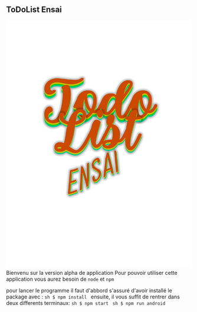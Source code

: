 ## ToDoList Ensai
![logo app](https://github.com/Hubks26/TodoList/blob/main/Ressource/todoliste.png)
Bienvenu sur la version alpha de application 
Pour pouvoir utiliser cette application vous aurez besoin de `node` et `npm`

pour lancer le programme il faut d'abbord s'assuré d'avoir installé le package avec : 
     ```sh
    $ npm install
    ```
    ensuite, il vous suffit de rentrer dans deux differents terminaux: 
     ```sh
    $ npm start
    ```
     ```sh
    $ npm run android
    ```

    